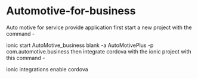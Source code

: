 # Automotive-for-business
Auto motive for service provide application
first start a new project with the command -

ionic start AutoMotive_business blank -a AutoMotivePlus -p com.automotive.business
then integrate cordova with the ionic project with this command -

ionic integrations enable cordova
